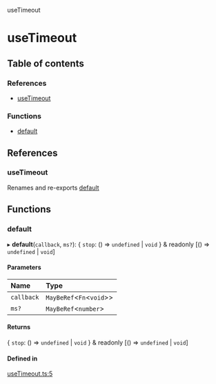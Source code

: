 useTimeout

# useTimeout

## Table of contents

### References

- [useTimeout](README.md#usetimeout)

### Functions

- [default](README.md#default)

## References

### useTimeout

Renames and re-exports [default](README.md#default)

## Functions

### default

▸ **default**(`callback`, `ms?`): { `stop`: () => `undefined` \| `void`  } & readonly [() => `undefined` \| `void`]

#### Parameters

| Name | Type |
| :------ | :------ |
| `callback` | `MayBeRef`<`Fn`<`void`\>\> |
| `ms?` | `MayBeRef`<`number`\> |

#### Returns

{ `stop`: () => `undefined` \| `void`  } & readonly [() => `undefined` \| `void`]

#### Defined in

[useTimeout.ts:5](https://github.com/xizher/nhz-hooks/blob/1c01629/src/useTimeout/useTimeout.ts#L5)

